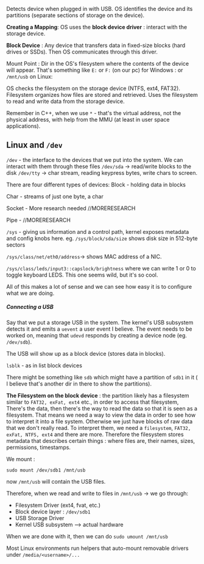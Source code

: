 Detects device when plugged in with USB. 
OS identifies the device and its partitions (separate sections of storage on the device). 

**Creating a Mapping**: OS uses the **block device driver** : interact with the storage device. 

**Block Device** : Any device that transfers data in fixed-size blocks (hard drives or SSDs). 
Then OS communicates through this driver. 

Mount Point : Dir in the OS's filesystem where the contents of the device will appear. 
That's something like `E:` or `F:` (on our pc) for Windows : or `/mnt/usb` on Linux: 

OS checks the filesystem on the storage device (NTFS, ext4, FAT32). 
Filesystem organizes how files are stored and retrieved. 
Uses the filesystem to read and write data from the storage device. 

Remember in C++, when we use `*` - that's the virtual address, not the physical address, with help from the MMU (at least in user space applications). 

## Linux and `/dev`
`/dev` -  the interface to the devices that we put into the system. We can interact with them through these files
`/dev/sda` -> read/write blocks to the disk
`/dev/tty` -> char stream, reading keypress bytes, write chars to screen.

There are four different types of devices: 
Block - holding data in blocks

Char -  streams of just one byte, a char 

Socket -  More research needed //MORERESEARCH

Pipe -  //MORERESEARCH

`/sys` - giving us information and a control path, kernel exposes metadata and config knobs here. 
eg. `/sys/block/sda/size` shows disk size in 512-byte sectors

`/sys/class/net/eth0/address`-> shows MAC address of a NIC. 

`/sys/class/leds/input3::capslock/brightness` where we can write 1 or 0 to toggle keyboard LEDS. This one seems wild, but it's so cool. 

All of this makes a lot of sense and we can see how easy it is to configure what we are doing. 

##### Connecting a USB
Say that we put a storage USB in the system. 
The kernel's USB subsystem detects it and emits a `uevent` a user event I believe. 
The event needs to be worked on, meaning that `udevd` responds by creating a device node (eg. `/dev/sdb`). 

The USB will show up as a block device (stores data in blocks). 

`lsblk` - as in list block devices

There might be something like `sdb`
which might have a partition of `sdb1` in it ( I believe that's another dir in there to show the partitions). 

**The Filesystem on the block device**  : the partition likely has a filesystem similar to `FAT32, exFat, ext4` etc., in order to access that filesystem, 
There's the data, then there's the way to read the data so that it is seen as a filesystem. 
That means we need a way to view the data in order to see how to interpret it into a file system. 
Otherwise we just have blocks of raw data that we don't really read. 
To interpret them, we need a `filesystem`, `FAT32, exFat, NTFS, ext4` and there are more. 
Therefore the filesystem stores metadata that describes certain things : where files are, their names, sizes, permissions, timestamps. 

We mount : 

`sudo mount /dev/sdb1 /mnt/usb`

now `/mnt/usb` will contain the USB files. 

Therefore, when we read and write to files in `/mnt/usb` -> we go through: 
 - Filesystem Driver (ext4, fvat, etc.)
 - Block device layer : `/dev/sdb1`
 - USB Storage Driver
 - Kernel USB subsystem --> actual hardware

When we are done with it, then we can do `sudo umount /mnt/usb`

Most Linux environments run helpers that auto-mount removable drivers under 
`/media/<username>/...`


